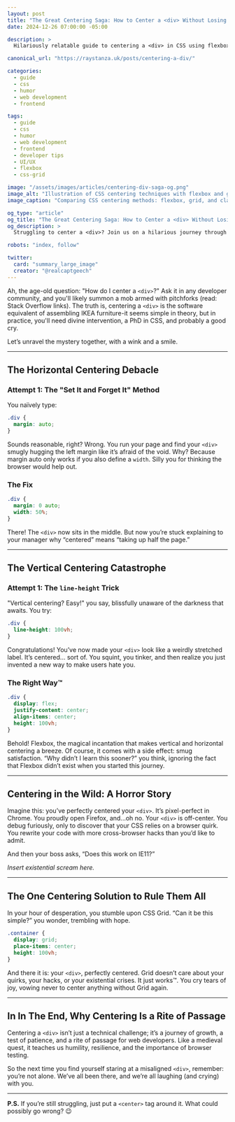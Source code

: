 ```yaml
---
layout: post
title: "The Great Centering Saga: How to Center a <div> Without Losing Your Sanity"
date: 2024-12-26 07:00:00 -05:00

description: >
  Hilariously relatable guide to centering a <div> in CSS using flexbox, CSS Grid, and legacy techniques-so you never lose your sanity.

canonical_url: "https://raystanza.uk/posts/centering-a-div/"

categories:
  - guide
  - css
  - humor
  - web development
  - frontend

tags:
  - guide
  - css
  - humor
  - web development
  - frontend
  - developer tips
  - UI/UX
  - flexbox
  - css-grid

image: "/assets/images/articles/centering-div-saga-og.png"
image_alt: "Illustration of CSS centering techniques with flexbox and grid"
image_caption: "Comparing CSS centering methods: flexbox, grid, and classic approaches"

og_type: "article"
og_title: "The Great Centering Saga: How to Center a <div> Without Losing Your Sanity"
og_description: >
  Struggling to center a <div>? Join us on a hilarious journey through CSS flexbox, grid, and classic methods to achieve perfect centering.

robots: "index, follow"

twitter:
  card: "summary_large_image"
  creator: "@realcaptgeech"
---
```


Ah, the age-old question: "How do I center a `<div>`?" Ask it in any developer community, and you'll likely summon a mob armed with pitchforks (read: Stack Overflow links). The truth is, centering a `<div>` is the software equivalent of assembling IKEA furniture-it seems simple in theory, but in practice, you'll need divine intervention, a PhD in CSS, and probably a good cry.

Let’s unravel the mystery together, with a wink and a smile.

---

## The Horizontal Centering Debacle

### Attempt 1: The "Set It and Forget It" Method

You naïvely type:

```css
.div {
  margin: auto;
}
```

Sounds reasonable, right? Wrong. You run your page and find your `<div>` smugly hugging the left margin like it’s afraid of the void. Why? Because margin auto only works if you also define a `width`. Silly you for thinking the browser would help out.

### The Fix

```css
.div {
  margin: 0 auto;
  width: 50%;
}
```

There! The `<div>` now sits in the middle. But now you’re stuck explaining to your manager why “centered” means “taking up half the page.”

---

## The Vertical Centering Catastrophe

### Attempt 1: The `line-height` Trick

"Vertical centering? Easy!" you say, blissfully unaware of the darkness that awaits. You try:

```css
.div {
  line-height: 100vh;
}
```

Congratulations! You’ve now made your `<div>` look like a weirdly stretched label. It’s centered... sort of. You squint, you tinker, and then realize you just invented a new way to make users hate you.

### The Right Way™

```css
.div {
  display: flex;
  justify-content: center;
  align-items: center;
  height: 100vh;
}
```

Behold! Flexbox, the magical incantation that makes vertical and horizontal centering a breeze. Of course, it comes with a side effect: smug satisfaction. “Why didn’t I learn this sooner?” you think, ignoring the fact that Flexbox didn’t exist when you started this journey.

---

## Centering in the Wild: A Horror Story

Imagine this: you’ve perfectly centered your `<div>`. It’s pixel-perfect in Chrome. You proudly open Firefox, and...oh no. Your `<div>` is off-center. You debug furiously, only to discover that your CSS relies on a browser quirk. You rewrite your code with more cross-browser hacks than you’d like to admit.

And then your boss asks, “Does this work on IE11?”

*Insert existential scream here.*

---

## The One Centering Solution to Rule Them All

In your hour of desperation, you stumble upon CSS Grid. “Can it be this simple?” you wonder, trembling with hope.

```css
.container {
  display: grid;
  place-items: center;
  height: 100vh;
}
```

And there it is: your `<div>`, perfectly centered. Grid doesn’t care about your quirks, your hacks, or your existential crises. It just works™. You cry tears of joy, vowing never to center anything without Grid again.

---

## In In The End, Why Centering Is a Rite of Passage

Centering a `<div>` isn’t just a technical challenge; it’s a journey of growth, a test of patience, and a rite of passage for web developers. Like a medieval quest, it teaches us humility, resilience, and the importance of browser testing.

So the next time you find yourself staring at a misaligned `<div>`, remember: you’re not alone. We’ve all been there, and we’re all laughing (and crying) with you.

---

**P.S.** If you’re still struggling, just put a `<center>` tag around it. What could possibly go wrong? 😉
